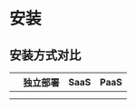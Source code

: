 # 安装

## 安装方式对比

|  | 独立部署 | SaaS | PaaS |
| :--- | :--- | :--- | :--- |
|  |  |  |  |
|  |  |  |  |



